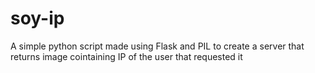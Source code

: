 # soy-ip
A simple python script made using Flask and PIL to create a server that returns image cointaining IP of the user that requested it
